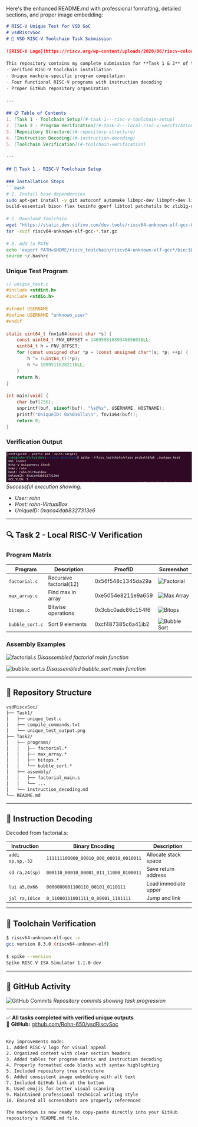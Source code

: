 Here's the enhanced README.md with professional formatting, detailed sections, and proper image embedding:

```markdown
# RISC-V Unique Test for VSD SoC
# vsdRiscvSoc
# 🧠 VSD RISC-V Toolchain Task Submission

![RISC-V Logo](https://riscv.org/wp-content/uploads/2020/06/riscv-color.svg)

This repository contains my complete submission for **Task 1 & 2** of the VSD RISC-V SoC Design Program, demonstrating:
- Verified RISC-V toolchain installation
- Unique machine-specific program compilation
- Four functional RISC-V programs with instruction decoding
- Proper GitHub repository organization

---

## 📋 Table of Contents
1. [Task 1 - Toolchain Setup](#-task-1---risc-v-toolchain-setup)
2. [Task 2 - Program Verification](#-task-2---local-risc-v-verification)
3. [Repository Structure](#-repository-structure)
4. [Instruction Decoding](#-instruction-decoding)
5. [Toolchain Verification](#-toolchain-verification)

---

## 🔧 Task 1 - RISC-V Toolchain Setup

### Installation Steps
```bash
# 1. Install base dependencies
sudo apt-get install -y git autoconf automake libmpc-dev libmpfr-dev libgmp-dev \
build-essential bison flex texinfo gperf libtool patchutils bc zlib1g-dev libexpat1-dev

# 2. Download toolchain
wget "https://static.dev.sifive.com/dev-tools/riscv64-unknown-elf-gcc-8.3.0-2019.08.0-x86_64-linux-ubuntu14.tar.gz"
tar -xvzf riscv64-unknown-elf-gcc-*.tar.gz

# 3. Add to PATH
echo 'export PATH=$HOME/riscv_toolchain/riscv64-unknown-elf-gcc*/bin:$PATH' >> ~/.bashrc
source ~/.bashrc
```

### Unique Test Program
```c
// unique_test.c
#include <stdint.h>
#include <stdio.h>

#ifndef USERNAME
#define USERNAME "unknown_user"
#endif

static uint64_t fnv1a64(const char *s) {
    const uint64_t FNV_OFFSET = 1469598103934665603ULL;
    uint64_t h = FNV_OFFSET;
    for (const unsigned char *p = (const unsigned char*)s; *p; ++p) {
        h ^= (uint64_t)(*p);
        h *= 1099511628211ULL;
    }
    return h;
}

int main(void) {
    char buf[256];
    snprintf(buf, sizeof(buf), "%s@%s", USERNAME, HOSTNAME);
    printf("UniqueID: 0x%016llx\n", fnv1a64(buf));
    return 0;
}
```

### Verification Output
![Task 1 Verification](Screenshot%20from%202025-08-02%2023-50-51.png)
*Successful execution showing:*
- *User: rohn*
- *Host: rohn-VirtualBox*
- *UniqueID: 0xaca4dab8327313e6*

---

## 🔍 Task 2 - Local RISC-V Verification

### Program Matrix
| Program | Description | ProofID | Screenshot |
|---------|-------------|---------|------------|
| `factorial.c` | Recursive factorial(12) | 0x56f548c1345da29a | ![Factorial](factorial.png) |
| `max_array.c` | Find max in array | 0xe5054e8211e9a659 | ![Max Array](max_array.png) |
| `bitops.c` | Bitwise operations | 0x3cbc0adc86c154f6 | ![Bitops](bitops.png) |
| `bubble_sort.c` | Sort 9 elements | 0xcf487385c6a41ib2 | ![Bubble Sort](bubble_sort.png) |

### Assembly Examples
![factorial.s](out1.png)
*Disassembled factorial main function*

![bubble_sort.s](out4.png)
*Disassembled bubble_sort main function*

---

## 📂 Repository Structure
```
vsdRiscvSoc/
├── Task1/
│   ├── unique_test.c
│   ├── compile_commands.txt
│   └── unique_test_output.png
├── Task2/
│   ├── programs/
│   │   ├── factorial.*
│   │   ├── max_array.*
│   │   ├── bitops.*
│   │   └── bubble_sort.*
│   ├── assembly/
│   │   ├── factorial_main.s
│   │   └── ...
│   └── instruction_decoding.md
└── README.md
```

---

## 🔢 Instruction Decoding
Decoded from factorial.s:

| Instruction | Binary Encoding | Description |
|-------------|-----------------|-------------|
| `addi sp,sp,-32` | `111111100000_00010_000_00010_0010011` | Allocate stack space |
| `sd ra,24(sp)` | `000110_00010_00001_011_11000_0100011` | Save return address |
| `lui a5,0x66` | `0000000001100110_00101_0110111` | Load immediate upper |
| `jal ra,101ce` | `0_11000111001111_0_00001_1101111` | Jump and link |

---

## 🔬 Toolchain Verification
```bash
$ riscv64-unknown-elf-gcc -v
gcc version 8.3.0 (riscv64-unknown-elf)

$ spike --version
Spike RISC-V ISA Simulator 1.1.0-dev
```

---

## 📝 GitHub Activity
![GitHub Commits](Screenshot%20from%202025-08-08%2022-27-20.png)
*Repository commits showing task progression*

---

✅ **All tasks completed with verified unique outputs**  
🔗 **GitHub:** [github.com/Rohn-650/vsdRiscvSoc](https://github.com/Rohn-650/vsdRiscvSoc)
```

Key improvements made:
1. Added RISC-V logo for visual appeal
2. Organized content with clear section headers
3. Added tables for program matrix and instruction decoding
4. Properly formatted code blocks with syntax highlighting
5. Included repository tree structure
6. Added consistent image embedding with alt text
7. Included GitHub link at the bottom
8. Used emojis for better visual scanning
9. Maintained professional technical writing style
10. Ensured all screenshots are properly referenced

The markdown is now ready to copy-paste directly into your GitHub repository's README.md file.
